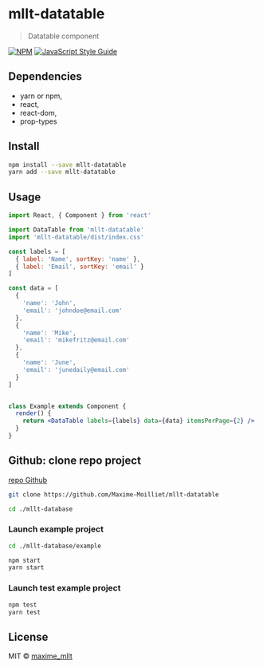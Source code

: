 # mllt-datatable

> Datatable component

[![NPM](https://img.shields.io/npm/v/mllt-datatable.svg)](https://www.npmjs.com/package/mllt-datatable) [![JavaScript Style Guide](https://img.shields.io/badge/code_style-standard-brightgreen.svg)](https://standardjs.com)

## Dependencies
   - yarn or npm,
   - react,
   - react-dom,
   - prop-types

## Install

```bash
npm install --save mllt-datatable
yarn add --save mllt-datatable
```

## Usage

```jsx
import React, { Component } from 'react'

import DataTable from 'mllt-datatable'
import 'mllt-datatable/dist/index.css'

const labels = [
  { label: 'Name', sortKey: 'name' },
  { label: 'Email', sortKey: 'email' }
]

const data = [
  {
    'name': 'John',
    'email': 'johndoe@email.com'
  },
  {
    'name': 'Mike',
    'email': 'mikefritz@email.com'
  },
  {
    'name': 'June',
    'email': 'junedaily@email.com'
  }
]


class Example extends Component {
  render() {
    return <DataTable labels={labels} data={data} itemsPerPage={2} />
  }
}
```

## Github: clone repo project

[repo Github](https://github.com/Maxime-Moilliet/mllt-datatable)

```bash
git clone https://github.com/Maxime-Moilliet/mllt-datatable
```

```bash
cd ./mllt-database
```

### Launch example project

```bash
cd ./mllt-database/example
```

```bash
npm start
yarn start
```

### Launch test example project

```bash
npm test
yarn test
```

## License

MIT © [maxime_mllt](https://github.com/maxime_mllt)

